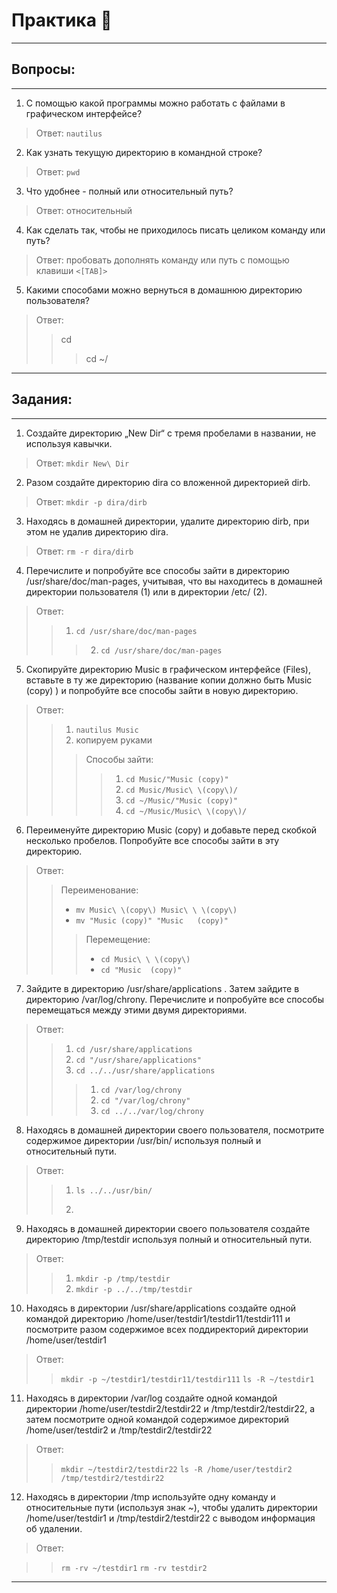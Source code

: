 # Практика 🧠

---

## Вопросы:

---

1. С помощью какой программы можно работать с файлами в графическом интерфейсе?

> Ответ: ```nautilus```

2. Как узнать текущую директорию в командной строке?

> Ответ: ```pwd```

3. Что удобнее - полный или относительный путь?

> Ответ: относительный

4. Как сделать так, чтобы не приходилось писать целиком команду или путь?

> Ответ: пробовать дополнять команду или путь с помощью клавиши ``` <[TAB]> ```

5. Какими способами можно вернуться в домашнюю директорию пользователя?

> Ответ: 
>> cd
>>> cd ~/

---

## Задания:

---

1. Создайте директорию „New Dir“ с тремя пробелами в названии, не используя кавычки.

> Ответ: ``` mkdir New\ Dir ```

2. Разом создайте директорию dira со вложенной директорией dirb.

> Ответ: ``` mkdir -p dira/dirb ```

3. Находясь в домашней директории, удалите директорию dirb, при этом не удалив директорию dira.

> Ответ: ``` rm -r dira/dirb ```

4. Перечислите и попробуйте все способы зайти в директорию /usr/share/doc/man-pages, учитывая, что вы находитесь в домашней директории пользователя (1) или в директории /etc/ (2).

> Ответ: 
>> 1. ``` cd /usr/share/doc/man-pages ```
>>> 2. ``` cd /usr/share/doc/man-pages ```

5. Скопируйте директорию Music в графическом интерфейсе (Files), вставьте в ту же директорию (название копии должно быть Music (copy) ) и попробуйте все способы зайти в новую директорию.

> Ответ:
>> 1. ``` nautilus Music ```
>> 2. копируем руками 
>>> Способы зайти:
>>>> 1. ``` cd Music/"Music (copy)" ```
>>>> 2. ``` cd Music/Music\ \(copy\)/ ```
>>>> 3. ``` cd ~/Music/"Music (copy)" ```
>>>> 4. ``` cd ~/Music/Music\ \(copy\)/ ```


6. Переименуйте директорию Music (copy) и добавьте перед скобкой несколько пробелов. Попробуйте все способы зайти в эту директорию.

> Ответ:
>> Переименование: 
>> - ``` mv Music\ \(copy\) Music\ \ \(copy\) ```
>> - ``` mv "Music (copy)" "Music   (copy)" ```
>>> Перемещение:
>>> - ``` cd Music\ \ \(copy\) ```
>>> - ``` cd "Music  (copy)" ```


7. Зайдите в директорию /usr/share/applications . Затем зайдите в директорию /var/log/chrony. Перечислите и попробуйте все способы перемещаться между этими двумя директориями.

> Ответ:
>> 1. ``` cd /usr/share/applications ```
>> 2. ``` cd "/usr/share/applications" ```
>> 3. ``` cd ../../usr/share/applications ```
>>> 1. ``` cd /var/log/chrony ```
>>> 2. ``` cd "/var/log/chrony" ```
>>> 3. ``` cd ../../var/log/chrony ```

8. Находясь в домашней директории своего пользователя, посмотрите содержимое директории /usr/bin/ используя полный и относительный пути.

> Ответ: 
>> 1. ``` ls ../../usr/bin/ ```
>> 2. ``` cd /usr/bin/

9.  Находясь в домашней директории своего пользователя создайте директорию /tmp/testdir используя полный и относительный пути.

> Ответ:
>> 1. ``` mkdir -p /tmp/testdir ```
>> 2. ``` mkdir -p ../../tmp/testdir ```

10. Находясь в директории /usr/share/applications создайте одной командой директорию /home/user/testdir1/testdir11/testdir111 и посмотрите разом содержимое всех поддиректорий директории /home/user/testdir1

> Ответ: 
>> ``` mkdir -p ~/testdir1/testdir11/testdir111 ```
>> ``` ls -R ~/testdir1 ```

11. Находясь в директории /var/log создайте одной командой директории /home/user/testdir2/testdir22 и /tmp/testdir2/testdir22, а затем посмотрите одной командой содержимое директорий /home/user/testdir2 и /tmp/testdir2/testdir22

> Ответ:
>> ``` mkdir ~/testdir2/testdir22 ```
>> ``` ls -R /home/user/testdir2 /tmp/testdir2/testdir22 ```


12. Находясь в директории /tmp используйте одну команду и относительные пути (используя знак ~), чтобы удалить директории /home/user/testdir1 и /tmp/testdir2/testdir22 с выводом информация об удалении.

>Ответ: 

>> ``` rm -rv ~/testdir1 ```
>> ``` rm -rv testdir2 ```
---